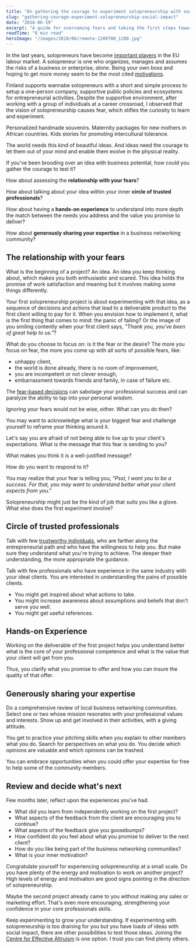 ```yaml
---
title: "On gathering the courage to experiment solopreneurship with social impact"
slug: "gathering-courage-experiment-solopreneurship-social-impact"
date: "2018-06-19"
excerpt: "A guide for overcoming fears and taking the first steps toward testing your business idea through practical experimentation and building supportive professional networks."
readTime: "8 min read"
heroImage: "/images/2018/06/remote-1209780_1280.jpg"
---
```


In the last years, solopreneurs have become [important players](http://soloentrepreneurship.blogactiv.eu/2016/05/13/how-european-solopreneurs-are-creating-the-future-of-work/) in the EU labour market. A solopreneur is one who organizes, manages and assumes the risks of a business or enterprise, *alone*. Being your own boss and hoping to get more money seem to be the most cited [motivations](http://ec.europa.eu/eurostat/documents/3433488/5443129/KS-NP-06-029-EN.PDF/22202ac8-b984-4b87-9f72-7e774e80a1ac).

Finland supports wannabe solopreneurs with a short and simple process to setup a one-person company, supportive public policies and ecosystems for entrepreneurial activities. Despite the supportive environment, after working with a group of individuals at a career crossroad, I observed that the vision of solopreneurship causes fear, which stifles the curiosity to learn and experiment.

Personalized handmade souvenirs. Maternity packages for new mothers in African countries. Kids stories for promoting intercultural tolerance.

The world needs this kind of beautiful ideas. And ideas need the courage to let them out of your mind and enable them evolve in the physical reality.

If you've been brooding over an idea with business potential, how could you gather the courage to test it?

How about assessing the **relationship with your fears**?

How about talking about your idea within your inner **circle of trusted professionals**?

How about having a **hands-on experience** to understand into more depth the match between the needs you address and the value you promise to deliver?

How about **generously sharing your expertise** in a business networking community?

## The relationship with your fears

What is the beginning of a project? An idea. An idea you keep thinking about, which makes you both enthusiastic and scared. This idea holds the promise of work satisfaction and meaning but it involves making some things differently.

Your first solopreneurship project is about experimenting with that idea, as a sequence of decisions and actions that lead to a deliverable product to the first client willing to pay for it. When you envision how to implement it, what is the first thing that comes to mind: the panic of failing? Or the image of you smiling contently when your first client says, *"Thank you, you've been of great help to us."*?

What do you choose to focus on: is it the fear or the desire? The more you focus on fear, the more you come up with all sorts of possible fears, like:

- unhappy client,
- the world is done already, there is no room of improvement,
- you are incompetent or not clever enough,
- embarrassment towards friends and family, in case of failure etc.

The [fear-based decisions](https://darenwride.com/633/fear-driven-decision-making/) can sabotage your professional success and can paralyze the ability to tap into your personal wisdom.

Ignoring your fears would not be wise, either. What can you do then?

You may want to acknowledge what is your biggest fear and challenge yourself to reframe your thinking around it.

Let's say you are afraid of not being able to live up to your client's expectations. What is the message that this fear is sending to you?

What makes you think it is a well-justified message?

How do you want to respond to it?

You may realize that your fear is telling you, *"Psst, I want you to be a success. For that, you may want to understand better what your client expects from you."*

Solopreneurship might just be the kind of job that suits you like a glove. What else does the first experiment involve?

## Circle of trusted professionals

Talk with few [trustworthy individuals](https://medium.com/@turndog_million/you-dont-want-elon-musk-as-a-mentor-this-is-why-9b1e87f89bf5), who are farther along the entrepreneurial path and who have the willingness to help you. But make sure they understand what you're trying to achieve. The deeper their understanding, the more appropriate the guidance.

Talk with few professionals who have experience in the same industry with your ideal clients. You are interested in understanding the pains of possible clients.

- You might get inspired about what actions to take.
- You might increase awareness about assumptions and beliefs that don't serve you well.
- You might get useful references.

## Hands-on Experience

Working on the deliverable of the first project helps you understand better what is the core of your professional competence and what is the value that your client will get from you.

Thus, you clarify what you promise to offer and how you can insure the quality of that offer.

## Generously sharing your expertise

Do a comprehensive review of local business networking communities. Select one or two whose mission resonates with your professional values and interests. Show up and get involved in their activities, with a giving attitude.

You get to practice your pitching skills when you explain to other members what you do. Search for perspectives on what you do. You decide which opinions are valuable and which opinions can be trashed.

You can embrace opportunities when you could offer your expertise for free to help some of the community members.

## Review and decide what's next

Few months later, reflect upon the experiences you've had.

- What did you learn from independently working on the first project?
- What aspects of the feedback from the client are encouraging you to continue?
- What aspects of the feedback give you goosebumps?
- How confident do you feel about what you promise to deliver to the next client?
- How do you like being part of the business networking communities?
- What is your inner motivation?

Congratulate yourself for experiencing solopreneurship at a small scale. Do you have plenty of the energy and motivation to work on another project? High levels of energy and motivation are good signs pointing in the direction of solopreneurship.

Maybe the second project already came to you without making any sales or marketing effort. That's even more encouraging, strengthening your confidence in your core professionals skills.

Keep experimenting to grow your understanding. If experimenting with solopreneurship is too draining for you but you have loads of ideas with social impact, there are other possibilities to test those ideas. Joining the [Centre for Effective Altruism](https://www.centreforeffectivealtruism.org/) is one option. I trust you can find plenty others.